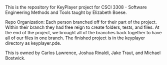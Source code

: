 This is the repository for KeyPlayer project for CSCI 3308 - Software Engineering Methods and Tools taught by Elizabeth Boese.

Repo Organization: Each person branched off for their part of the project. Within their branch they had free reign to create folders, tests, and files. At the end of the project, we brought all of the branches back together to have all of our files in one branch. The finished project is in the keyplayer directory as keyplayer.pde. 

This is owned by Carlos Lawrence, Joshua Rinaldi, Jake Traut, and Michael Bostwick.
